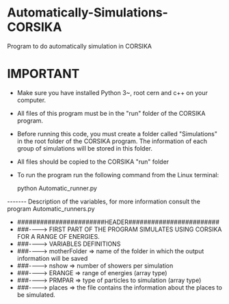 # Automatically-Simulations-CORSIKA
Program to do automatically simulation in CORSIKA


# IMPORTANT
- Make sure you have installed Python 3~, root cern and c++ on your computer.
- All files of this program must be in the "run" folder of the CORSIKA program. 
- Before running this code, you must create a folder called "Simulations" in the root folder of the CORSIKA program. The information of each group of simulations will be stored in this folder.
- All files should be copied to the CORSIKA "run" folder
- To run the program run the following command from the Linux terminal:

    python Automatic_runner.py

------- Description of the variables, for more information consult the program Automatic_runners.py
 
- #######################HEADER########################
- ###----> FIRST PART OF THE PROGRAM SIMULATES USING CORSIKA FOR A RANGE OF ENERGIES.
- ###----> VARIABLES DEFINITIONS 
- ###----> motherFolder => name of the folder in which the output information will be saved
- ###----> nshow => number of showers per simulation
- ###----> ERANGE => range of energies (array type)
- ###----> PRMPAR => type of particles to simulation (array type)
- ###----> places => the file contains the information about the places to be simulated.

